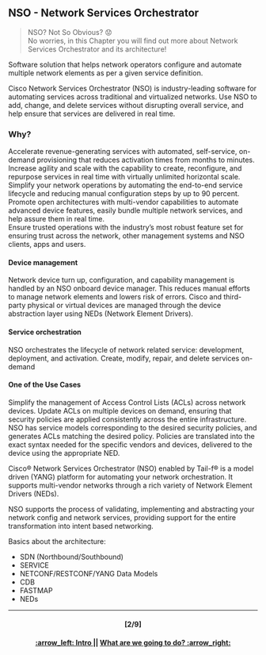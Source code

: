 ## NSO - Network Services Orchestrator

> NSO? Not So Obvious? :worried:   
> No worries, in this Chapter you will find out more about Network Services Orchestrator and its architecture!

Software solution that helps network operators configure and automate multiple network elements as per a given service definition.  

Cisco Network Services Orchestrator (NSO) is industry-leading software for automating services across traditional and virtualized networks. Use NSO to add, change, and delete services without disrupting overall service, and help ensure that services are delivered in real time.  

### Why?  
Accelerate revenue-generating services with automated, self-service, on-demand provisioning that reduces activation times from months to minutes.  
Increase agility and scale with the capability to create, reconfigure, and repurpose services in real time with virtually unlimited horizontal scale.  
Simplify your network operations by automating the end-to-end service lifecycle and reducing manual configuration steps by up to 90 percent.  
Promote open architectures with multi-vendor capabilities to automate advanced device features, easily bundle multiple network services, and help assure them in real time.  
Ensure trusted operations with the industry’s most robust feature set for ensuring trust across the network, other management systems and NSO clients, apps and users.  

#### Device management

Network device turn up, configuration, and capability management is handled by an NSO onboard device manager. This reduces manual efforts to manage network elements and lowers risk of errors. Cisco and third-party physical or virtual devices are managed through the device abstraction layer using NEDs (Network Element Drivers).


#### Service orchestration

NSO orchestrates the lifecycle of network related service: development, deployment, and activation. Create, modify, repair, and delete services on-demand

#### One of the Use Cases  

Simplify the management of Access Control Lists (ACLs) across network devices. Update ACLs on multiple devices on demand, ensuring that security policies are applied consistently across the entire infrastructure.
NSO has service models corresponding to the desired security policies, and generates ACLs matching the desired policy. Policies are translated into the exact syntax needed for the specific vendors and devices, delivered to the device using the appropriate NED.

Cisco® Network Services Orchestrator (NSO) enabled by Tail-f® is a model driven (YANG) platform for automating your network orchestration. It supports multi-vendor networks through a rich variety of Network Element Drivers (NEDs).

NSO supports the process of validating, implementing and abstracting your network config and network services, providing support for the entire transformation into intent based networking.

Basics about the architecture: 
- SDN (Northbound/Southbound)
- SERVICE
- NETCONF/RESTCONF/YANG Data Models
- CDB
- FASTMAP
- NEDs
---
<h4 align="center">[2/9]</h4>
<h4 align="center"> <a href="../README.md"> :arrow_left: Intro </a> || <a href="/readme/2.md"> What are we going to do? :arrow_right: </a> </h4>
